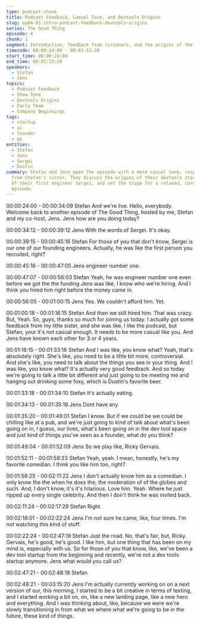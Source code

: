 ```yaml
---
type: podcast-chunk
title: Podcast Feedback, Casual Tone, and Devtools Origins
slug: ep04-01-intro-podcast-feedback-devtools-origins
series: The Good Thing
episode: 4
chunk: 1
segment: Introduction, feedback from listeners, and the origins of the devtools startup
timecode: 00:00:24:00 - 00:03:15:20
start_time: 00:00:24:00
end_time: 00:03:15:20
speakers:
  - Stefan
  - Jens
topics:
  - Podcast Feedback
  - Show Tone
  - Devtools Origins
  - Early Team
  - Company Beginnings
tags:
  - startup
  - ai
  - founder
  - go
entities:
  - Stefan
  - Jens
  - Sergei
  - Dustin
summary: Stefan and Jens open the episode with a more casual tone, responding to feedback
  from Stefan's sister. They discuss the origins of their devtools startup, the recruitment
  of their first engineer Sergei, and set the stage for a relaxed, conversational
  episode.
---
```


00:00:24:00 - 00:00:34:09
Stefan
And we're live. Hello, everybody. Welcome back to another episode of The Good Thing, hosted
by me, Stefan and my co-host, Jens. Jens how are you doing today?

00:00:34:12 - 00:00:39:12
Jens
With the words of Sergei. It's okay.

00:00:39:15 - 00:00:45:16
Stefan
For those of you that don't know, Sergei is our one of our founding engineers. Actually, he was
like the first person you recruited, right?

00:00:45:16 - 00:00:47:05
Jens
engineer number one.

00:00:47:07 - 00:00:56:03
Stefan
Yeah, he was engineer number one even before we got the the funding Jens was like, I know
who we're hiring. And I think you hired him right before the money came in.

00:00:56:05 - 00:01:00:15
Jens
Yes. We couldn't afford him. Yet.

00:01:00:18 - 00:01:16:15
Stefan
And then we still hired him. That was crazy. But, Yeah. So, guys, thanks so much for joining us
today. I actually got some feedback from my little sister, and she was like, I like the podcast, but
Stefan, your it's not casual enough. It needs to be more casual like you. And Jens have known
each other for 3 or 4 years.

00:01:16:15 - 00:01:33:16
Stefan
And I was like, you know what? Yeah, that's absolutely right. She's like, you need to be a little bit
more, controversial. And she's like, you need to talk about the things you see in your thing. And I
was like, you know what? It's actually very good feedback. And so today we're going to talk a
little bit different and just going to be meeting me and hanging out drinking some foxy, which is
Dustin's favorite beer.

00:01:33:18 - 00:01:34:10
Stefan
It's actually eating.

00:01:34:13 - 00:01:35:18
Jens
Dont have any

00:01:35:20 - 00:01:49:01
Stefan
I know. But if we could be we could be chilling like at a pub, and we're just going to kind of talk
about what's been going on in, I guess, our lives, what's been going on in the dev tool space
and just kind of things you've seen as a founder, what do you think?

00:01:49:04 - 00:01:52:09
Jens
So we play like, Ricky Gervais.

00:01:52:11 - 00:01:58:23
Stefan
Yeah, yeah. I mean, honestly, he's my favorite comedian. I think you like him too, right?

00:01:58:25 - 00:02:11:22
Jens
I don't actually know him as a comedian. I only know the the when he does the, the moderation
of of the globes and such. And, I don't know, it's it's hilarious. Love him.
Yeah. Where he just ripped up every single celebrity. And then I don't think he was invited back.

00:02:11:24 - 00:02:17:29
Stefan
Right.

00:02:18:01 - 00:02:22:24
Jens
I'm not sure he came, like, four times. I'm not watching this kind of stuff.

00:02:22:24 - 00:02:47:19
Stefan
Just the road. No, that's fair, but, Ricky. Gervais, he's good, he's good. I like him, but one thing
that has been on my mind is, especially with us. So for those of you that know, like, we've been
a dev tool startup from the beginning and recently, we're not a dev tools startup anymore. Jens
what would you call us?

00:02:47:21 - 00:02:48:18
Stefan

00:02:48:21 - 00:03:15:20
Jens
I'm actually currently working on on a next version of our, this morning, I started to be a bit
creative in terms of texting, and I started working a bit on, on, like a new landing page, like a
new hero and everything. And I was thinking about, like, because we were we're slowly
transitioning in from what we where what we're going to be in the future, these kind of things.